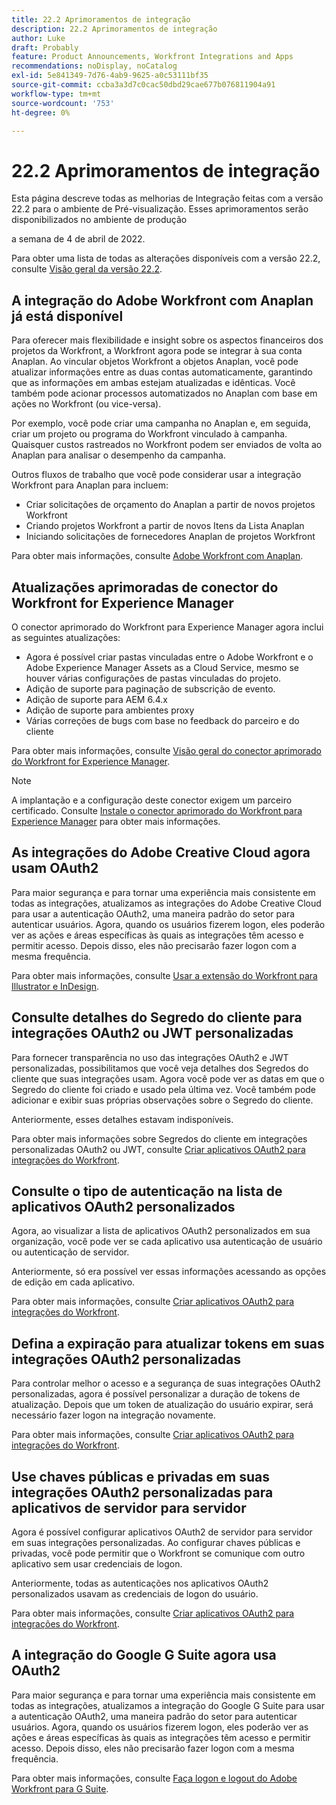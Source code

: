```yaml
---
title: 22.2 Aprimoramentos de integração
description: 22.2 Aprimoramentos de integração
author: Luke
draft: Probably
feature: Product Announcements, Workfront Integrations and Apps
recommendations: noDisplay, noCatalog
exl-id: 5e841349-7d76-4ab9-9625-a0c53111bf35
source-git-commit: ccba3a3d7c0cac50dbd29cae677b076811904a91
workflow-type: tm+mt
source-wordcount: '753'
ht-degree: 0%

---
```


# 22.2 Aprimoramentos de integração

Esta página descreve todas as melhorias de Integração feitas com a versão 22.2 para o ambiente de Pré-visualização. Esses aprimoramentos serão disponibilizados no ambiente de produção

<!--
<MadCap:conditionalText data-mc-conditions="QuicksilverOrClassic.Draft mode">
in January 2022
</MadCap:conditionalText>
-->

a semana de 4 de abril de 2022.

Para obter uma lista de todas as alterações disponíveis com a versão 22.2, consulte [Visão geral da versão 22.2](../../../product-announcements/product-releases/22.2-release-activity/22-2-release-overview.md).

## A integração do Adobe Workfront com Anaplan já está disponível

Para oferecer mais flexibilidade e insight sobre os aspectos financeiros dos projetos da Workfront, a Workfront agora pode se integrar à sua conta Anaplan. Ao vincular objetos Workfront a objetos Anaplan, você pode atualizar informações entre as duas contas automaticamente, garantindo que as informações em ambas estejam atualizadas e idênticas. Você também pode acionar processos automatizados no Anaplan com base em ações no Workfront (ou vice-versa).

Por exemplo, você pode criar uma campanha no Anaplan e, em seguida, criar um projeto ou programa do Workfront vinculado à campanha. Quaisquer custos rastreados no Workfront podem ser enviados de volta ao Anaplan para analisar o desempenho da campanha.

Outros fluxos de trabalho que você pode considerar usar a integração Workfront para Anaplan para incluem:

* Criar solicitações de orçamento do Anaplan a partir de novos projetos Workfront
* Criando projetos Workfront a partir de novos Itens da Lista Anaplan
* Iniciando solicitações de fornecedores Anaplan de projetos Workfront

Para obter mais informações, consulte [Adobe Workfront com Anaplan](../../../workfront-integrations-and-apps/adobe-workfront-with-anaplan/anaplan-integration.md).

## Atualizações aprimoradas de conector do Workfront for Experience Manager

O conector aprimorado do Workfront para Experience Manager agora inclui as seguintes atualizações:

* Agora é possível criar pastas vinculadas entre o Adobe Workfront e o Adobe Experience Manager Assets as a Cloud Service, mesmo se houver várias configurações de pastas vinculadas do projeto.
* Adição de suporte para paginação de subscrição de evento.
* Adição de suporte para AEM 6.4.x
* Adição de suporte para ambientes proxy
* Várias correções de bugs com base no feedback do parceiro e do cliente

Para obter mais informações, consulte [Visão geral do conector aprimorado do Workfront for Experience Manager](../../../documents/workfront-and-experience-manager-integrations/workfront-for-experience-manager-enhanced-connector/workfront-aem-enhanced-connector-overview.md).

>[!NOTE]
>
>A implantação e a configuração deste conector exigem um parceiro certificado. Consulte [Instale o conector aprimorado do Workfront para Experience Manager](https://experienceleague.adobe.com/docs/experience-manager-cloud-service/content/assets/integrations/workfront-connector-install.html?lang=en#) para obter mais informações.

## As integrações do Adobe Creative Cloud agora usam OAuth2

Para maior segurança e para tornar uma experiência mais consistente em todas as integrações, atualizamos as integrações do Adobe Creative Cloud para usar a autenticação OAuth2, uma maneira padrão do setor para autenticar usuários. Agora, quando os usuários fizerem logon, eles poderão ver as ações e áreas específicas às quais as integrações têm acesso e permitir acesso. Depois disso, eles não precisarão fazer logon com a mesma frequência.

Para obter mais informações, consulte [Usar a extensão do Workfront para Illustrator e InDesign](../../../documents/workfront-for-adobe-creative-cloud/use-wf-adobe-cc.md).

## Consulte detalhes do Segredo do cliente para integrações OAuth2 ou JWT personalizadas

Para fornecer transparência no uso das integrações OAuth2 e JWT personalizadas, possibilitamos que você veja detalhes dos Segredos do cliente que suas integrações usam. Agora você pode ver as datas em que o Segredo do cliente foi criado e usado pela última vez. Você também pode adicionar e exibir suas próprias observações sobre o Segredo do cliente.

Anteriormente, esses detalhes estavam indisponíveis.

Para obter mais informações sobre Segredos do cliente em integrações personalizadas OAuth2 ou JWT, consulte [Criar aplicativos OAuth2 para integrações do Workfront](../../../administration-and-setup/configure-integrations/create-oauth-application.md).

## Consulte o tipo de autenticação na lista de aplicativos OAuth2 personalizados

Agora, ao visualizar a lista de aplicativos OAuth2 personalizados em sua organização, você pode ver se cada aplicativo usa autenticação de usuário ou autenticação de servidor.

Anteriormente, só era possível ver essas informações acessando as opções de edição em cada aplicativo.

Para obter mais informações, consulte [Criar aplicativos OAuth2 para integrações do Workfront](../../../administration-and-setup/configure-integrations/create-oauth-application.md).

## Defina a expiração para atualizar tokens em suas integrações OAuth2 personalizadas

Para controlar melhor o acesso e a segurança de suas integrações OAuth2 personalizadas, agora é possível personalizar a duração de tokens de atualização. Depois que um token de atualização do usuário expirar, será necessário fazer logon na integração novamente.

Para obter mais informações, consulte [Criar aplicativos OAuth2 para integrações do Workfront](../../../administration-and-setup/configure-integrations/create-oauth-application.md).

## Use chaves públicas e privadas em suas integrações OAuth2 personalizadas para aplicativos de servidor para servidor

Agora é possível configurar aplicativos OAuth2 de servidor para servidor em suas integrações personalizadas. Ao configurar chaves públicas e privadas, você pode permitir que o Workfront se comunique com outro aplicativo sem usar credenciais de logon.

Anteriormente, todas as autenticações nos aplicativos OAuth2 personalizados usavam as credenciais de logon do usuário.

Para obter mais informações, consulte [Criar aplicativos OAuth2 para integrações do Workfront](../../../administration-and-setup/configure-integrations/create-oauth-application.md).

## A integração do Google G Suite agora usa OAuth2

Para maior segurança e para tornar uma experiência mais consistente em todas as integrações, atualizamos a integração do Google G Suite para usar a autenticação OAuth2, uma maneira padrão do setor para autenticar usuários. Agora, quando os usuários fizerem logon, eles poderão ver as ações e áreas específicas às quais as integrações têm acesso e permitir acesso. Depois disso, eles não precisarão fazer logon com a mesma frequência.

Para obter mais informações, consulte [Faça logon e logout do Adobe Workfront para G Suite](../../../workfront-integrations-and-apps/workfront-for-g-suite/log-in-and-out-wf-for-gsuite.md).
